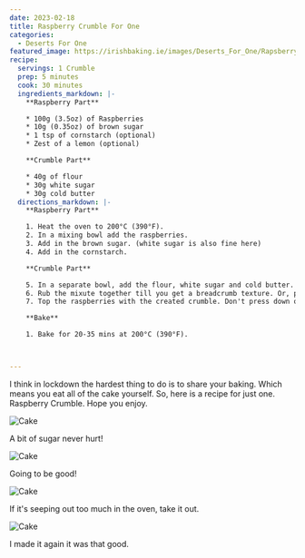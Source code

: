 ```yaml
---
date: 2023-02-18
title: Raspberry Crumble For One
categories:
  - Deserts For One
featured_image: https://irishbaking.ie/images/Deserts_For_One/Rapsberry_Crumble/Image_1.jpg
recipe:
  servings: 1 Crumble
  prep: 5 minutes
  cook: 30 minutes
  ingredients_markdown: |-
    **Raspberry Part**

    * 100g (3.5oz) of Raspberries
    * 10g (0.35oz) of brown sugar
    * 1 tsp of cornstarch (optional)
    * Zest of a lemon (optional)

    **Crumble Part**

    * 40g of flour
    * 30g white sugar
    * 30g cold butter
  directions_markdown: |-
    **Raspberry Part**

    1. Heat the oven to 200°C (390°F).
    2. In a mixing bowl add the raspberries.
    3. Add in the brown sugar. (white sugar is also fine here)
    4. Add in the cornstarch.

    **Crumble Part**

    5. In a separate bowl, add the flour, white sugar and cold butter.
    6. Rub the mixute together till you get a breadcrumb texture. Or, pop it into the food processor to mix it well.
    7. Top the raspberries with the created crumble. Don't press down on the crumble, you want some air flowing.

    **Bake**

    1. Bake for 20-35 mins at 200°C (390°F).



---
```

I think in lockdown the hardest thing to do is to share your baking. Which means you eat all of the cake yourself. So, here is a recipe for just one. Raspberry Crumble. Hope you enjoy.

![Cake](https://irishbaking.ie/images/Deserts_For_One/Rapsberry_Crumble/Image_2.jpg)

A bit of sugar never hurt!

![Cake](https://irishbaking.ie/images/Deserts_For_One/Rapsberry_Crumble/Image_3.jpg)

Going to be good!

![Cake](https://irishbaking.ie/images/Deserts_For_One/Rapsberry_Crumble/Image_4.jpg)

If it's seeping out too much in the oven, take it out.

![Cake](https://irishbaking.ie/images/Deserts_For_One/Rapsberry_Crumble/Image_5.jpg)

I made it again it was that good.
